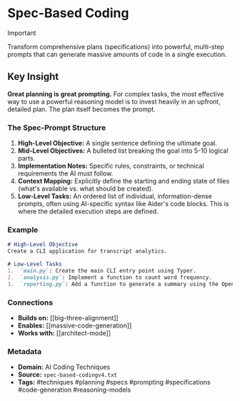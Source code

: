# Spec-Based Coding

> [!IMPORTANT]
> Transform comprehensive plans (specifications) into powerful, multi-step prompts that can generate massive amounts of code in a single execution.

## Key Insight
**Great planning is great prompting.** For complex tasks, the most effective way to use a powerful reasoning model is to invest heavily in an upfront, detailed plan. The plan itself becomes the prompt.

### The Spec-Prompt Structure
1.  **High-Level Objective:** A single sentence defining the ultimate goal.
2.  **Mid-Level Objectives:** A bulleted list breaking the goal into 5-10 logical parts.
3.  **Implementation Notes:** Specific rules, constraints, or technical requirements the AI must follow.
4.  **Context Mapping:** Explicitly define the starting and ending state of files (what's available vs. what should be created).
5.  **Low-Level Tasks:** An ordered list of individual, information-dense prompts, often using AI-specific syntax like Aider's code blocks. This is where the detailed execution steps are defined.

### Example
```markdown
# High-Level Objective
Create a CLI application for transcript analytics.

# Low-Level Tasks
1.  `main.py`: Create the main CLI entry point using Typer.
2.  `analysis.py`: Implement a function to count word frequency.
3.  `reporting.py`: Add a function to generate a summary using the OpenAI API.
```

### Connections
- **Builds on:** [[big-three-alignment]]
- **Enables:** [[massive-code-generation]]
- **Works with:** [[architect-mode]]

### Metadata
- **Domain:** AI Coding Techniques
- **Source:** `spec-based-codingv4.txt`
- **Tags:** #techniques #planning #specs #prompting #specifications #code-generation #reasoning-models
